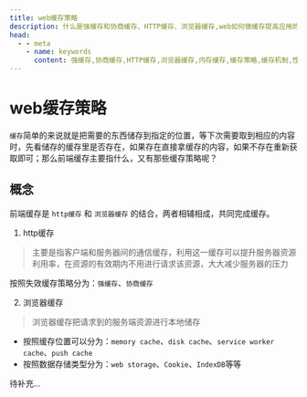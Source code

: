 ```yaml
---
title: web缓存策略
description: 什么是强缓存和协商缓存、HTTP缓存、浏览器缓存,web如何做缓存提高应用的加载效率
head:
  - - meta
    - name: keywords
      content: 强缓存,协商缓存,HTTP缓存,浏览器缓存,内存缓存,缓存策略,缓存机制,性能优化
---
```


# web缓存策略

`缓存`简单的来说就是把需要的东西储存到指定的位置，等下次需要取到相应的内容时，先看储存的缓存里是否存在，如果存在直接拿缓存的内容，如果不存在重新获取即可；那么前端缓存主要指什么，又有那些缓存策略呢？

## 概念
前端缓存是 `http缓存` 和 `浏览器缓存` 的结合，两者相辅相成，共同完成缓存。
1. http缓存
>主要是指客户端和服务器间的通信缓存，利用这一缓存可以提升服务器资源利用率，在资源的有效期内不用进行请求该资源，大大减少服务器的压力

按照失效缓存策略分为：`强缓存`、`协商缓存`

2. 浏览器缓存
>浏览器缓存把请求到的服务端资源进行本地储存

- 按照缓存位置可以分为：`memory cache`、`disk cache`、`service worker cache`、`push cache`
- 按照数据存储类型分为：`web storage`、`Cookie`、`IndexDB`等等

待补充...

<Reward />
<Gitalk />